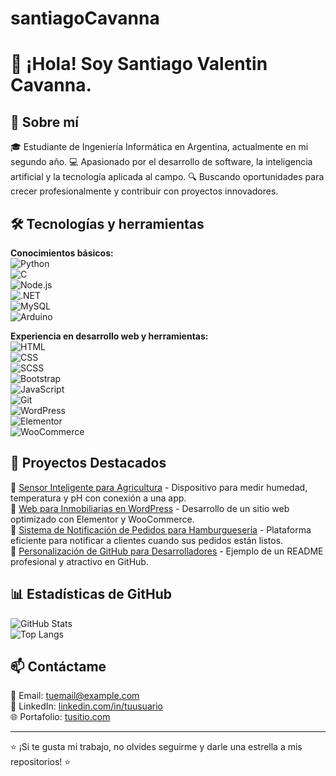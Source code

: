 # santiagoCavanna

# 👋 ¡Hola! Soy Santiago Valentin Cavanna.

## 🚀 Sobre mí

🎓 Estudiante de Ingeniería Informática en Argentina, actualmente en mi segundo año.
💻 Apasionado por el desarrollo de software, la inteligencia artificial y la tecnología aplicada al campo.
🔍 Buscando oportunidades para crecer profesionalmente y contribuir con proyectos innovadores.

## 🛠️ Tecnologías y herramientas

**Conocimientos básicos:**  
![Python](https://img.shields.io/badge/-Python-3776AB?style=flat&logo=python&logoColor=white)  
![C](https://img.shields.io/badge/-C-00599C?style=flat&logo=c&logoColor=white)  
![Node.js](https://img.shields.io/badge/-Node.js-339933?style=flat&logo=node.js&logoColor=white)  
![.NET](https://img.shields.io/badge/-.NET-512BD4?style=flat&logo=dotnet&logoColor=white)  
![MySQL](https://img.shields.io/badge/-MySQL-4479A1?style=flat&logo=mysql&logoColor=white)  
![Arduino](https://img.shields.io/badge/-Arduino-00979D?style=flat&logo=arduino&logoColor=white)  

**Experiencia en desarrollo web y herramientas:**  
![HTML](https://img.shields.io/badge/-HTML5-E34F26?style=flat&logo=html5&logoColor=white)  
![CSS](https://img.shields.io/badge/-CSS3-1572B6?style=flat&logo=css3&logoColor=white)  
![SCSS](https://img.shields.io/badge/-SCSS-CC6699?style=flat&logo=sass&logoColor=white)  
![Bootstrap](https://img.shields.io/badge/-Bootstrap-7952B3?style=flat&logo=bootstrap&logoColor=white)  
![JavaScript](https://img.shields.io/badge/-JavaScript-F7DF1E?style=flat&logo=javascript&logoColor=black)  
![Git](https://img.shields.io/badge/-Git-F05032?style=flat&logo=git&logoColor=white)  
![WordPress](https://img.shields.io/badge/-WordPress-21759B?style=flat&logo=wordpress&logoColor=white)  
![Elementor](https://img.shields.io/badge/-Elementor-92003B?style=flat&logo=elementor&logoColor=white)  
![WooCommerce](https://img.shields.io/badge/-WooCommerce-96588A?style=flat&logo=woocommerce&logoColor=white)  

## 📂 Proyectos Destacados

🔹 [Sensor Inteligente para Agricultura](https://github.com/usuario/sensor-huerta) - Dispositivo para medir humedad, temperatura y pH con conexión a una app.  
🔹 [Web para Inmobiliarias en WordPress](https://github.com/usuario/web-inmobiliaria) - Desarrollo de un sitio web optimizado con Elementor y WooCommerce.  
🔹 [Sistema de Notificación de Pedidos para Hamburguesería](https://github.com/usuario/notificacion-pedidos) - Plataforma eficiente para notificar a clientes cuando sus pedidos están listos.  
🔹 [Personalización de GitHub para Desarrolladores](https://github.com/usuario/github-profile) - Ejemplo de un README profesional y atractivo en GitHub.

## 📊 Estadísticas de GitHub

![GitHub Stats](https://github-readme-stats.vercel.app/api?username=usuario&show_icons=true&theme=radical)  
![Top Langs](https://github-readme-stats.vercel.app/api/top-langs/?username=usuario&layout=compact&theme=radical)  

## 📫 Contáctame

📧 Email: [tuemail@example.com](mailto:tuemail@example.com)  
🔗 LinkedIn: [linkedin.com/in/tuusuario](https://linkedin.com/in/tuusuario)  
🌐 Portafolio: [tusitio.com](https://tusitio.com)  

---
⭐ ¡Si te gusta mi trabajo, no olvides seguirme y darle una estrella a mis repositorios! ⭐
